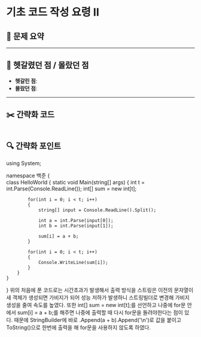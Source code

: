# 기초 코드 작성 요령 II

## 📝 문제 요약


---

## 🤔 헷갈렸던 점 / 몰랐던 점
- **헷갈린 점**:
- **몰랐던 점**:

---

## ✂️ 간략화 코드
```cs

```

## 🔍 간략화 포인트



using System;

namespace 백준
{    
    class HelloWorld {
        static void Main(string[] args) {
            int t = int.Parse(Console.ReadLine());
            int[] sum = new int[t];

            for(int i = 0; i < t; i++)
            {
                string[] input = Console.ReadLine().Split();
                
                int a = int.Parse(input[0]);
                int b = int.Parse(input[1]);

                sum[i] = a + b;
            }

            for(int i = 0; i < t; i++)
            {
                Console.WriteLine(sum[i]);
            }
        }
    }
}
위의 처음에 푼 코드로는 시간초과가 발생해서 출력 방식을 스트링은 이전의 문자열이 새 객체가 생성되면 가비지가 되어 성능 저하가 발생하니 스트링빌더로 변경해 가비지 생성을 줄여 속도를 높였다.
또한 int[] sum = new int[t];를 선언하고 나중에 for문 안에서 sum[i] = a + b;를 해주면 나중에 출력할 때 다시 for문을 돌려야한다는 점이 있다.
때문에 StringBuilder에 바로 .Append(a + b).Append('\n')로 값을 붙이고 ToString()으로 한번에 출력을 해 for문을 사용하지 않도록 하였다.
